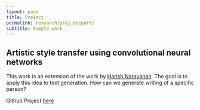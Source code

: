 ```yaml
---
layout: page
title: Project
permalink: research/proj_deepart/
subtitle: Sample work
---
```


## Artistic style transfer using convolutional neural networks


This work is an extension of the work by [Harish Narayanan](https://harishnarayanan.org/writing/artistic-style-transfer/). The goal is to apply this idea to text generation. How can we generate writing of a specific person?

Github Project [here](https://github.com/kurtespinosa/deepart)